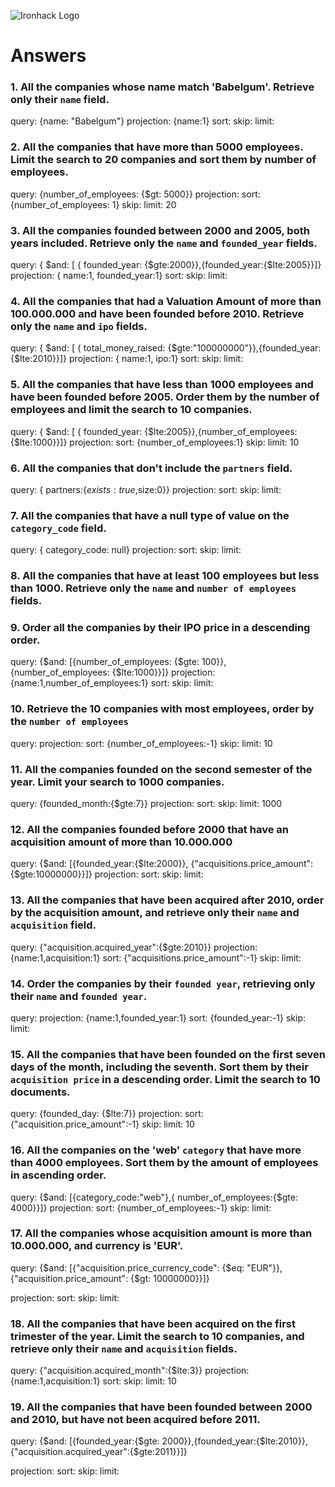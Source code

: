 ![Ironhack Logo](https://i.imgur.com/1QgrNNw.png)

# Answers

### 1. All the companies whose name match 'Babelgum'. Retrieve only their `name` field.

<!-- Your Code Goes Here -->

query: {name: "Babelgum"}
projection: {name:1}
sort: 
skip: 
limit:

### 2. All the companies that have more than 5000 employees. Limit the search to 20 companies and sort them by **number of employees**.

<!-- Your Code Goes Here -->

query: {number_of_employees: {$gt: 5000}}
projection: 
sort:  {number_of_employees: 1}
skip: 
limit: 20

### 3. All the companies founded between 2000 and 2005, both years included. Retrieve only the `name` and `founded_year` fields.

<!-- Your Code Goes Here -->

query: { $and: [ { founded_year: {$gte:2000}},{founded_year:{$lte:2005}}]}
projection: { name:1, founded_year:1}
sort: 
skip: 
limit:

### 4. All the companies that had a Valuation Amount of more than 100.000.000 and have been founded before 2010. Retrieve only the `name` and `ipo` fields.

<!-- Your Code Goes Here -->

query: { $and: [ { total_money_raised: {$gte:"100000000"}},{founded_year:{$lte:2010}}]}
projection: { name:1, ipo:1}
sort: 
skip: 
limit:

### 5. All the companies that have less than 1000 employees and have been founded before 2005. Order them by the number of employees and limit the search to 10 companies.

<!-- Your Code Goes Here -->

query: { $and: [ { founded_year: {$lte:2005}},{number_of_employees:{$lte:1000}}]}
projection: 
sort: {number_of_employees:1}
skip: 
limit: 10

### 6. All the companies that don't include the `partners` field.

<!-- Your Code Goes Here -->

query: { partners:{$exists:true,$size:0}}
projection: 
sort: 
skip: 
limit:

### 7. All the companies that have a null type of value on the `category_code` field.

<!-- Your Code Goes Here -->

query: { category_code: null}
projection: 
sort: 
skip: 
limit:

### 8. All the companies that have at least 100 employees but less than 1000. Retrieve only the `name` and `number of employees` fields.

<!-- Your Code Goes Here -->

### 9. Order all the companies by their IPO price in a descending order.

<!-- Your Code Goes Here -->

query: {$and: [{number_of_employees: {$gte: 100}},{number_of_employees: {$lte:1000}}]}
projection: {name:1,number_of_employees:1}
sort: 
skip: 
limit:

### 10. Retrieve the 10 companies with most employees, order by the `number of employees`

<!-- Your Code Goes Here -->

query: 
projection: 
sort: {number_of_employees:-1}
skip: 
limit: 10

### 11. All the companies founded on the second semester of the year. Limit your search to 1000 companies.

<!-- Your Code Goes Here -->

query: {founded_month:{$gte:7}}
projection: 
sort: 
skip: 
limit: 1000

### 12. All the companies founded before 2000 that have an acquisition amount of more than 10.000.000

<!-- Your Code Goes Here -->

query: {$and: [{founded_year:{$lte:2000}}, {"acquisitions.price_amount":{$gte:10000000}}]}
projection: 
sort: 
skip: 
limit:

### 13. All the companies that have been acquired after 2010, order by the acquisition amount, and retrieve only their `name` and `acquisition` field.

<!-- Your Code Goes Here -->

query: {"acquisition.acquired_year":{$gte:2010}}
projection: {name:1,acquisition:1}
sort: {"acquisitions.price_amount":-1}
skip: 
limit:

### 14. Order the companies by their `founded year`, retrieving only their `name` and `founded year`.

<!-- Your Code Goes Here -->

query: 
projection: {name:1,founded_year:1}
sort: {founded_year:-1}
skip: 
limit:

### 15. All the companies that have been founded on the first seven days of the month, including the seventh. Sort them by their `acquisition price` in a descending order. Limit the search to 10 documents.

<!-- Your Code Goes Here -->

query: {founded_day: {$lte:7}}
projection: 
sort: {"acquisition.price_amount":-1}
skip: 
limit: 10

### 16. All the companies on the 'web' `category` that have more than 4000 employees. Sort them by the amount of employees in ascending order.

<!-- Your Code Goes Here -->

query: {$and: [{category_code:"web"},{ number_of_employees:{$gte: 4000}}]}
projection: 
sort: {number_of_employees:-1}
skip: 
limit:

### 17. All the companies whose acquisition amount is more than 10.000.000, and currency is 'EUR'.

<!-- Your Code Goes Here -->

query: {$and: [{"acquisition.price_currency_code": {$eq: "EUR"}},{"acquisition.price_amount": {$gt: 10000000}}]}

projection: 
sort: 
skip: 
limit:

### 18. All the companies that have been acquired on the first trimester of the year. Limit the search to 10 companies, and retrieve only their `name` and `acquisition` fields.

<!-- Your Code Goes Here -->

query: {"acquisition.acquired_month":{$lte:3}}
projection: {name:1,acquisition:1}
sort: 
skip: 
limit: 10

### 19. All the companies that have been founded between 2000 and 2010, but have not been acquired before 2011.

<!-- Your Code Goes Here -->

query: {$and: [{founded_year:{$gte: 2000}},{founded_year:{$lte:2010}},{"acquisition.acquired_year":{$gte:2011}}]}

projection: 
sort: 
skip: 
limit:
